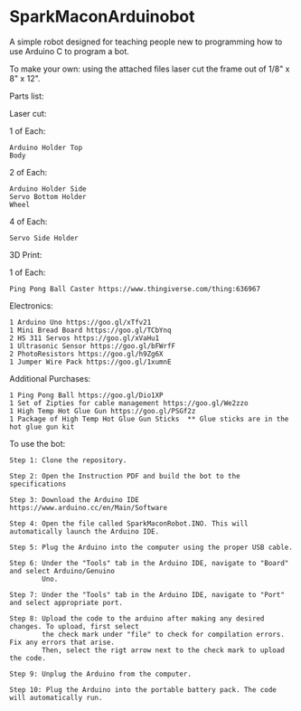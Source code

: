 # SparkMaconArduinobot
A simple robot designed for teaching people new to programming how to use Arduino C to program a bot.

To make your own: using the attached files laser cut the frame out of 1/8" x 8" x 12".

Parts list:

Laser cut:
  
  1 of Each:
  
    Arduino Holder Top    
    Body  
    
  2 of Each:
    
    Arduino Holder Side
    Servo Bottom Holder
    Wheel
    
  4 of Each:
    
    Servo Side Holder
 
 3D Print:
 
  1 of Each:
   
    Ping Pong Ball Caster https://www.thingiverse.com/thing:636967
 
 Electronics:
  
    1 Arduino Uno https://goo.gl/xTfv21
    1 Mini Bread Board https://goo.gl/TCbYnq
    2 HS 311 Servos https://goo.gl/xVaHu1
    1 Ultrasonic Sensor https://goo.gl/bFWrfF
    2 PhotoResistors https://goo.gl/h9Zg6X
    1 Jumper Wire Pack https://goo.gl/1xumnE
  
  Additional Purchases:
    
    1 Ping Pong Ball https://goo.gl/Dio1XP
    1 Set of Zipties for cable management https://goo.gl/We2zzo
    1 High Temp Hot Glue Gun https://goo.gl/PSGf2z
    1 Package of High Temp Hot Glue Gun Sticks  ** Glue sticks are in the hot glue gun kit
     
      
      
To use the bot:

    Step 1: Clone the repository. 
    
    Step 2: Open the Instruction PDF and build the bot to the specifications
    
    Step 3: Download the Arduino IDE https://www.arduino.cc/en/Main/Software
    
    Step 4: Open the file called SparkMaconRobot.INO. This will automatically launch the Arduino IDE.
    
    Step 5: Plug the Arduino into the computer using the proper USB cable.
    
    Step 6: Under the "Tools" tab in the Arduino IDE, navigate to "Board" and select Arduino/Genuino 
            Uno.
    
    Step 7: Under the "Tools" tab in the Arduino IDE, navigate to "Port" and select appropriate port.
    
    Step 8: Upload the code to the arduino after making any desired changes. To upload, first select 
            the check mark under "file" to check for compilation errors. Fix any errors that arise. 
            Then, select the rigt arrow next to the check mark to upload the code.
            
    Step 9: Unplug the Arduino from the computer.
    
    Step 10: Plug the Arduino into the portable battery pack. The code will automatically run. 
